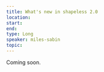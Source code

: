 ```yaml
---
title: What's new in shapeless 2.0
location: 
start: 
end: 
type: Long
speaker: miles-sabin
topic: 
---
```


Coming soon.